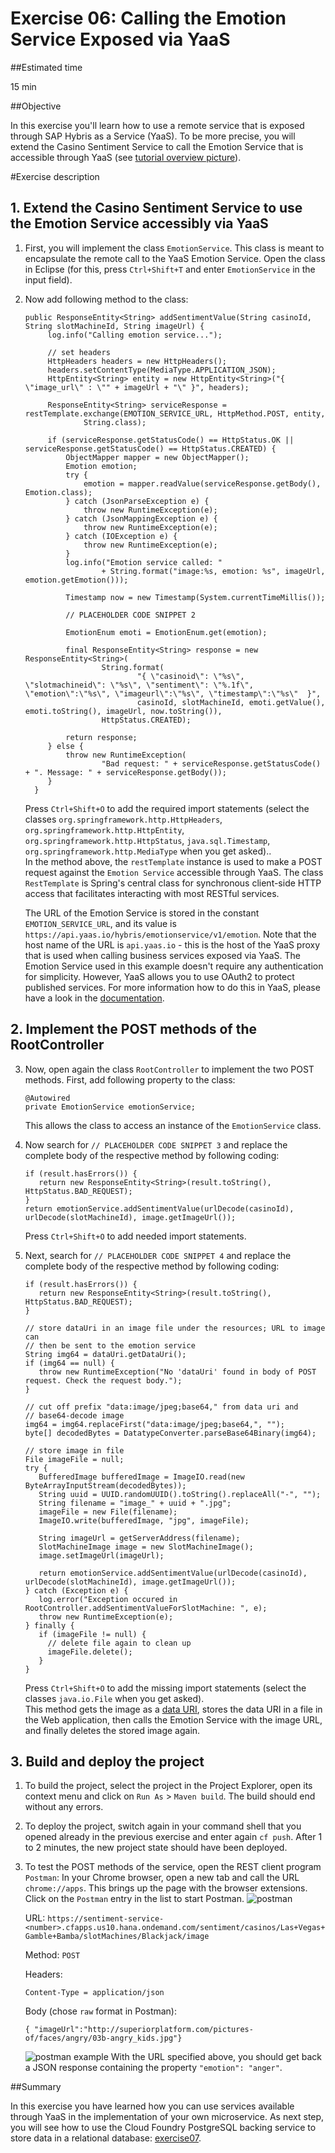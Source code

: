 # Exercise 06: Calling the Emotion Service Exposed via YaaS

##Estimated time

15 min

##Objective

In this exercise you'll learn how to use a remote service that is exposed through SAP Hybris as a Service (YaaS). To be more precise, you will extend the Casino Sentiment Service to call the Emotion Service that is accessible through YaaS (see [tutorial overview  picture](../../img/scenario_overview.png)).

#Exercise description

## 1. Extend the Casino Sentiment Service to use the Emotion Service accessibly via YaaS

1. First, you will implement the class ```EmotionService```. This class is meant to encapsulate the remote call to the YaaS Emotion Service. Open the class in Eclipse (for this, press ```Ctrl+Shift+T``` and enter ```EmotionService``` in the input field).

2. Now add following method to the class:
   ```
   public ResponseEntity<String> addSentimentValue(String casinoId, String slotMachineId, String imageUrl) {
 	 	log.info("Calling emotion service...");

 		// set headers
 		HttpHeaders headers = new HttpHeaders();
 		headers.setContentType(MediaType.APPLICATION_JSON);
 		HttpEntity<String> entity = new HttpEntity<String>("{ \"image_url\" : \"" + imageUrl + "\" }", headers);

 		ResponseEntity<String> serviceResponse = restTemplate.exchange(EMOTION_SERVICE_URL, HttpMethod.POST, entity,
 				String.class);

 		if (serviceResponse.getStatusCode() == HttpStatus.OK || serviceResponse.getStatusCode() == HttpStatus.CREATED) {
 			ObjectMapper mapper = new ObjectMapper();
 			Emotion emotion;
 			try {
 				emotion = mapper.readValue(serviceResponse.getBody(), Emotion.class);
 			} catch (JsonParseException e) {
 				throw new RuntimeException(e);
 			} catch (JsonMappingException e) {
 				throw new RuntimeException(e);
 			} catch (IOException e) {
 				throw new RuntimeException(e);
 			}
 			log.info("Emotion service called: "
 					+ String.format("image:%s, emotion: %s", imageUrl, emotion.getEmotion()));

 			Timestamp now = new Timestamp(System.currentTimeMillis());

 			// PLACEHOLDER CODE SNIPPET 2 		

 			EmotionEnum emoti = EmotionEnum.get(emotion);

 			final ResponseEntity<String> response = new ResponseEntity<String>(
 					String.format(
 							"{ \"casinoid\": \"%s\", \"slotmachineid\": \"%s\", \"sentiment\": \"%.1f\", \"emotion\":\"%s\", \"imageurl\":\"%s\", \"timestamp\":\"%s\"  }",
 							casinoId, slotMachineId, emoti.getValue(), emoti.toString(), imageUrl, now.toString()),
 					HttpStatus.CREATED);

 			return response;
 		} else {
 			throw new RuntimeException(
 					"Bad request: " + serviceResponse.getStatusCode() + ". Message: " + serviceResponse.getBody());
 		}
 	 }
   ```
   Press ```Ctrl+Shift+O``` to add the required import statements (select the classes ```org.springframework.http.HttpHeaders```, ```org.springframework.http.HttpEntity```, ```org.springframework.http.HttpStatus```, ```java.sql.Timestamp```, ```org.springframework.http.MediaType``` when you get asked)..
   <br>
   In the method above, the ```restTemplate``` instance is used to make a POST request against the ```Emotion Service``` accessible through YaaS. The class ```RestTemplate``` is Spring's central class for synchronous client-side HTTP access that facilitates interacting with most RESTful services.

   The URL of the Emotion Service is stored in the constant ```EMOTION_SERVICE_URL```, and its value is ```https://api.yaas.io/hybris/emotionservice/v1/emotion```. Note that the host name of the URL is ```api.yaas.io``` - this is the host of the YaaS proxy that is used when calling business services exposed via YaaS.
   The Emotion Service used in this example doesn't require any authentication for simplicity. However, YaaS allows you to use OAuth2 to protect published services. For more information how to do this in YaaS, please have a look in the [documentation](https://devportal.yaas.io/services/oauth2/latest/index.html).  

## 2. Implement the POST methods of the RootController

3. Now, open again the class ```RootController``` to implement the two POST methods. First, add following property to the class:
   ```
   @Autowired
   private EmotionService emotionService;
   ```
   This allows the class to access an instance of the ```EmotionService``` class.

4. Now search for ```// PLACEHOLDER CODE SNIPPET 3``` and replace the complete body of the respective method by following coding:
   ```
   if (result.hasErrors()) {
      return new ResponseEntity<String>(result.toString(), HttpStatus.BAD_REQUEST);
   }
   return emotionService.addSentimentValue(urlDecode(casinoId), urlDecode(slotMachineId), image.getImageUrl());
   ```
   Press ```Ctrl+Shift+O``` to add needed import statements.

5. Next, search for ```// PLACEHOLDER CODE SNIPPET 4``` and replace the complete body of the respective method by following coding:
   ```
   if (result.hasErrors()) {
      return new ResponseEntity<String>(result.toString(), HttpStatus.BAD_REQUEST);
   }

   // store dataUri in an image file under the resources; URL to image can
   // then be sent to the emotion service
   String img64 = dataUri.getDataUri();
   if (img64 == null) {
      throw new RuntimeException("No 'dataUri' found in body of POST request. Check the request body.");
   }

   // cut off prefix "data:image/jpeg;base64," from data uri and
   // base64-decode image
   img64 = img64.replaceFirst("data:image/jpeg;base64,", "");
   byte[] decodedBytes = DatatypeConverter.parseBase64Binary(img64);

   // store image in file
   File imageFile = null;
   try {
      BufferedImage bufferedImage = ImageIO.read(new ByteArrayInputStream(decodedBytes));
      String uuid = UUID.randomUUID().toString().replaceAll("-", "");
      String filename = "image_" + uuid + ".jpg";
      imageFile = new File(filename);
      ImageIO.write(bufferedImage, "jpg", imageFile);

      String imageUrl = getServerAddress(filename);
      SlotMachineImage image = new SlotMachineImage();
      image.setImageUrl(imageUrl);

      return emotionService.addSentimentValue(urlDecode(casinoId), urlDecode(slotMachineId), image.getImageUrl());
   } catch (Exception e) {
      log.error("Exception occured in RootController.addSentimentValueForSlotMachine: ", e);
      throw new RuntimeException(e);
   } finally {
      if (imageFile != null) {
        // delete file again to clean up
        imageFile.delete();
      }
   }   
   ```
   Press ```Ctrl+Shift+O``` to add the missing import statements (select the classes ```java.io.File``` when you get asked).
   <br>
   This method gets the image as a [data URI](https://en.wikipedia.org/wiki/Data_URI_scheme), stores the data URI in a file in the Web application, then calls the Emotion Service with the image URL, and finally deletes the stored image again.

## 3. Build and deploy the project

1. To build the project, select the project in the Project Explorer, open its context menu and click on ```Run As``` > ```Maven build```. The build should end without any errors.

2. To deploy the project, switch again in your command shell that you opened already in the previous exercise and enter again ```cf push```. After 1 to 2 minutes, the new project state should have been deployed.

3. To test the POST methods of the service, open the REST client program ```Postman```: In your Chrome browser, open a new tab and call the URL ```chrome://apps```. This brings up the page with the browser extensions. Click on the ```Postman``` entry in the list to start Postman.
   ![postman](../../img/img06_01.png?raw=true)

   URL: ```https://sentiment-service-<number>.cfapps.us10.hana.ondemand.com/sentiment/casinos/Las+Vegas+Gamble+Bamba/slotMachines/Blackjack/image```

   Method: ```POST```

   Headers:
   ```
   Content-Type = application/json
   ```

   Body (chose ```raw``` format in Postman):
   ```
   { "imageUrl":"http://superiorplatform.com/pictures-of/faces/angry/03b-angry_kids.jpg"}
   ```
   ![postman example](../../img/img06_02.png?raw=true)
   With the URL specified above, you should get back a JSON response containing the property ```"emotion": "anger"```.

##Summary

In this exercise you have learned how you can use services available through YaaS in the implementation of your own microservice. As next step, you will see how to use the Cloud Foundry PostgreSQL backing service to store data in a relational database: [exercise07](../exercise07).
